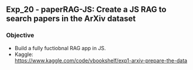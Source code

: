 ## Exp_20 - paperRAG-JS: Create a JS RAG to search papers in the ArXiv dataset

### Objective
- Build a fully fuctiobnal RAG app in JS.
- Kaggle:<br>
https://www.kaggle.com/code/vbookshelf/exp1-arxiv-prepare-the-data
